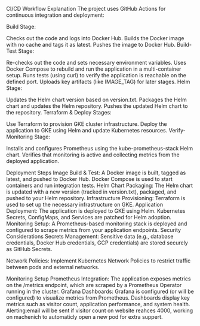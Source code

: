 CI/CD Workflow Explanation
The project uses GitHub Actions for continuous integration and deployment:

Build Stage:

Checks out the code and logs into Docker Hub.
Builds the Docker image with no cache and tags it as latest.
Pushes the image to Docker Hub.
Build-Test Stage:

Re-checks out the code and sets necessary environment variables.
Uses Docker Compose to rebuild and run the application in a multi-container setup.
Runs tests (using curl) to verify the application is reachable on the defined port.
Uploads key artifacts (like IMAGE_TAG) for later stages.
Helm Stage:

Updates the Helm chart version based on version.txt.
Packages the Helm chart and updates the Helm repository.
Pushes the updated Helm chart to the repository.
Terraform & Deploy Stages:

Use Terraform to provision GKE cluster infrastructure.
Deploy the application to GKE using Helm and update Kubernetes resources.
Verify-Monitoring Stage:

Installs and configures Prometheus using the kube-prometheus-stack Helm chart.
Verifies that monitoring is active and collecting metrics from the deployed application.

Deployment Steps
Image Build & Test:
A Docker image is built, tagged as latest, and pushed to Docker Hub.
Docker Compose is used to start containers and run integration tests.
Helm Chart Packaging:
The Helm chart is updated with a new version (tracked in version.txt), packaged, and pushed to your Helm repository.
Infrastructure Provisioning:
Terraform is used to set up the necessary infrastructure on GKE.
Application Deployment:
The application is deployed to GKE using Helm. Kubernetes Secrets, ConfigMaps, and Services are patched for Helm adoption.
Monitoring Setup:
A Prometheus-based monitoring stack is deployed and configured to scrape metrics from your application endpoints.
Security Considerations
Secrets Management:
Sensitive data (e.g., database credentials, Docker Hub credentials, GCP credentials) are stored securely as GitHub Secrets.

Network Policies:
Implement Kubernetes Network Policies to restrict traffic between pods and external networks.

Monitoring Setup
Prometheus Integration:
The application exposes metrics on the /metrics endpoint, which are scraped by a Prometheus Operator running in the cluster.
Grafana Dashboards:
Grafana is configured (or will be configured) to visualize metrics from Prometheus. Dashboards display key metrics such as visitor count, application performance, and system health.
Alerting:email will be sent if visitor count on website reahces 4000, working on machenich to automaticly open a new pod for extra suppert.